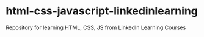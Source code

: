 # html-css-javascript-linkedinlearning
Repository for learning HTML, CSS, JS from LinkedIn Learning Courses
